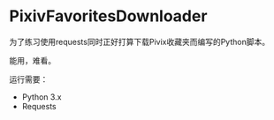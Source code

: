 # PixivFavoritesDownloader
为了练习使用requests同时正好打算下载Pivix收藏夹而编写的Python脚本。

能用，难看。


运行需要：
- Python 3.x
- Requests
